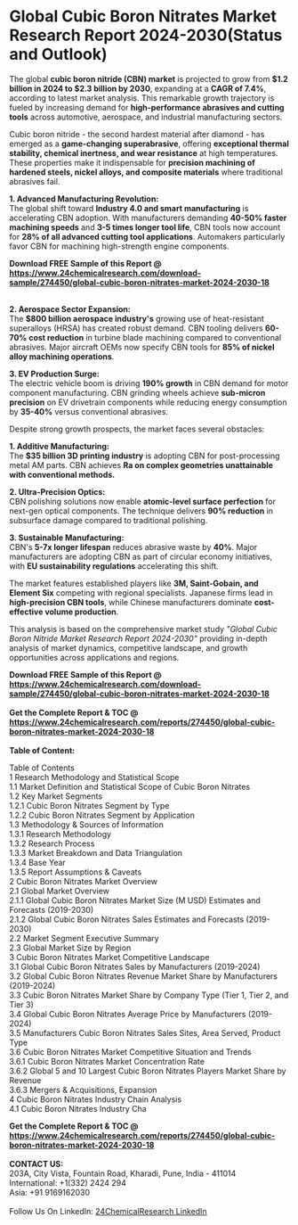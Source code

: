 <h1>Global Cubic Boron Nitrates Market Research Report 2024-2030(Status and Outlook)</h1><p>The global <strong>cubic boron nitride (CBN) market</strong> is projected to grow from <strong>$1.2 billion in 2024 to $2.3 billion by 2030</strong>, expanding at a <strong>CAGR of 7.4%</strong>, according to latest market analysis. This remarkable growth trajectory is fueled by increasing demand for <strong>high-performance abrasives and cutting tools</strong> across automotive, aerospace, and industrial manufacturing sectors.</p><p>Cubic boron nitride - the second hardest material after diamond - has emerged as a <strong>game-changing superabrasive</strong>, offering <strong>exceptional thermal stability, chemical inertness, and wear resistance</strong> at high temperatures. These properties make it indispensable for <strong>precision machining of hardened steels, nickel alloys, and composite materials</strong> where traditional abrasives fail.</p><p><strong>1. Advanced Manufacturing Revolution:</strong><br>
The global shift toward <strong>Industry 4.0 and smart manufacturing</strong> is accelerating CBN adoption. With manufacturers demanding <strong>40-50% faster machining speeds</strong> and <strong>3-5 times longer tool life</strong>, CBN tools now account for <strong>28% of all advanced cutting tool applications</strong>. Automakers particularly favor CBN for machining high-strength engine components.</p><div><b>Download FREE Sample of this Report @ 
            <a href="https://www.24chemicalresearch.com/download-sample/274450/global-cubic-boron-nitrates-market-2024-2030-18">
            https://www.24chemicalresearch.com/download-sample/274450/global-cubic-boron-nitrates-market-2024-2030-18</a></b></div><br><p><strong>2. Aerospace Sector Expansion:</strong><br>
The <strong>$800 billion aerospace industry's</strong> growing use of heat-resistant superalloys (HRSA) has created robust demand. CBN tooling delivers <strong>60-70% cost reduction</strong> in turbine blade machining compared to conventional abrasives. Major aircraft OEMs now specify CBN tools for <strong>85% of nickel alloy machining operations</strong>.</p><p><strong>3. EV Production Surge:</strong><br>
The electric vehicle boom is driving <strong>190% growth</strong> in CBN demand for motor component manufacturing. CBN grinding wheels achieve <strong>sub-micron precision</strong> on EV drivetrain components while reducing energy consumption by <strong>35-40%</strong> versus conventional abrasives.</p><p>Despite strong growth prospects, the market faces several obstacles:</p><p><strong>1. Additive Manufacturing:</strong><br>
The <strong>$35 billion 3D printing industry</strong> is adopting CBN for post-processing metal AM parts. CBN achieves <strong>Ra  on complex geometries unattainable with conventional methods.</strong></p><p><strong>2. Ultra-Precision Optics:</strong><br>
CBN polishing solutions now enable <strong>atomic-level surface perfection</strong> for next-gen optical components. The technique delivers <strong>90% reduction</strong> in subsurface damage compared to traditional polishing.</p><p><strong>3. Sustainable Manufacturing:</strong><br>
CBN's <strong>5-7x longer lifespan</strong> reduces abrasive waste by <strong>40%</strong>. Major manufacturers are adopting CBN as part of circular economy initiatives, with <strong>EU sustainability regulations</strong> accelerating this shift.</p><p>The market features established players like <strong>3M, Saint-Gobain, and Element Six</strong> competing with regional specialists. Japanese firms lead in <strong>high-precision CBN tools</strong>, while Chinese manufacturers dominate <strong>cost-effective volume production</strong>.</p><p>This analysis is based on the comprehensive market study <em>"Global Cubic Boron Nitride Market Research Report 2024-2030"</em> providing in-depth analysis of market dynamics, competitive landscape, and growth opportunities across applications and regions.</p><div><b>Download FREE Sample of this Report @ 
            <a href="https://www.24chemicalresearch.com/download-sample/274450/global-cubic-boron-nitrates-market-2024-2030-18">
            https://www.24chemicalresearch.com/download-sample/274450/global-cubic-boron-nitrates-market-2024-2030-18</a></b></div><br><div><b>Get the Complete Report & TOC @ 
            <a href="https://www.24chemicalresearch.com/reports/274450/global-cubic-boron-nitrates-market-2024-2030-18">
            https://www.24chemicalresearch.com/reports/274450/global-cubic-boron-nitrates-market-2024-2030-18</a></b></div><br>
            <b>Table of Content:</b><p>Table of Contents<br />
1 Research Methodology and Statistical Scope<br />
1.1 Market Definition and Statistical Scope of Cubic Boron Nitrates<br />
1.2 Key Market Segments<br />
1.2.1 Cubic Boron Nitrates Segment by Type<br />
1.2.2 Cubic Boron Nitrates Segment by Application<br />
1.3 Methodology & Sources of Information<br />
1.3.1 Research Methodology<br />
1.3.2 Research Process<br />
1.3.3 Market Breakdown and Data Triangulation<br />
1.3.4 Base Year<br />
1.3.5 Report Assumptions & Caveats<br />
2 Cubic Boron Nitrates Market Overview<br />
2.1 Global Market Overview<br />
2.1.1 Global Cubic Boron Nitrates Market Size (M USD) Estimates and Forecasts (2019-2030)<br />
2.1.2 Global Cubic Boron Nitrates Sales Estimates and Forecasts (2019-2030)<br />
2.2 Market Segment Executive Summary<br />
2.3 Global Market Size by Region<br />
3 Cubic Boron Nitrates Market Competitive Landscape<br />
3.1 Global Cubic Boron Nitrates Sales by Manufacturers (2019-2024)<br />
3.2 Global Cubic Boron Nitrates Revenue Market Share by Manufacturers (2019-2024)<br />
3.3 Cubic Boron Nitrates Market Share by Company Type (Tier 1, Tier 2, and Tier 3)<br />
3.4 Global Cubic Boron Nitrates Average Price by Manufacturers (2019-2024)<br />
3.5 Manufacturers Cubic Boron Nitrates Sales Sites, Area Served, Product Type<br />
3.6 Cubic Boron Nitrates Market Competitive Situation and Trends<br />
3.6.1 Cubic Boron Nitrates Market Concentration Rate<br />
3.6.2 Global 5 and 10 Largest Cubic Boron Nitrates Players Market Share by Revenue<br />
3.6.3 Mergers & Acquisitions, Expansion<br />
4 Cubic Boron Nitrates Industry Chain Analysis<br />
4.1 Cubic Boron Nitrates Industry Cha</p><div><b>Get the Complete Report & TOC @ 
            <a href="https://www.24chemicalresearch.com/reports/274450/global-cubic-boron-nitrates-market-2024-2030-18">
            https://www.24chemicalresearch.com/reports/274450/global-cubic-boron-nitrates-market-2024-2030-18</a></b></div><br><b>CONTACT US:</b><br>
            203A, City Vista, Fountain Road, Kharadi, Pune, India - 411014<br>
            International: +1(332) 2424 294<br>
            Asia: +91 9169162030 <br><br>
            Follow Us On LinkedIn: <a href="https://www.linkedin.com/company/24chemicalresearch/">24ChemicalResearch LinkedIn</a>